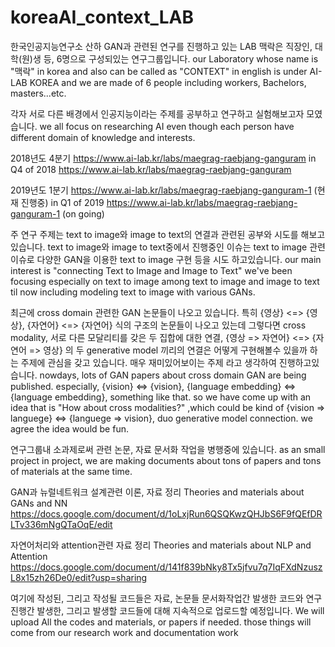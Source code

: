 # koreaAI_context_LAB

한국인공지능연구소 산하 GAN과 관련된 연구를 진행하고 있는
LAB 맥락은 직장인, 대학(원)생 등, 6명으로 구성되있는 연구그룹입니다.
our Laboratory whose name is "맥락" in korea and also can be called as "CONTEXT" in english is under AI-LAB KOREA 
and we are made of 6 people including workers, Bachelors, masters...etc.

각자 서로 다른 배경에서 인공지능이라는 주제를 공부하고 연구하고 실험해보고자 모였습니다.
we all focus on researching AI even though each person have different domain of knowledge and interests.

2018년도 4분기 https://www.ai-lab.kr/labs/maegrag-raebjang-ganguram
in Q4 of 2018 https://www.ai-lab.kr/labs/maegrag-raebjang-ganguram

2019년도 1분기 https://www.ai-lab.kr/labs/maegrag-raebjang-ganguram-1 (현재 진행중)
in Q1 of 2019 https://www.ai-lab.kr/labs/maegrag-raebjang-ganguram-1 (on going)

주 연구 주제는 text to image와 image to text의 연결과 관련된 공부와 시도를 해보고있습니다.
text to image와 image to text중에서 진행중인 이슈는 text to image 관련 이슈로
다양한 GAN을 이용한 text to image 구현 등을 시도 하고있습니다.
our main interest is "connecting Text to Image and Image to Text"
we've been focusing especially on text to image among text to image and image to text til now
including modeling text to image with various GANs.

최근에 cross domain 관련한 GAN 논문들이 나오고 있습니다.
특히 {영상} <=> {영상}, {자연어} <=> {자연어} 식의 구조의 논문들이 나오고 있는데
그렇다면 cross modality, 서로 다른 모달리티를 갖은 두 집합에 대한 연결,
{영상 => 자연어} <=> {자연어 => 영상} 의 두 generative model 끼리의 연결은 어떻게 구현해볼수 있을까 하는 주제에 관심을 갖고 있습니다.
매우 재미있어보이는 주제 라고 생각하여 진행하고있습니다.
nowdays, lots of GAN papers about cross domain GAN are being published.
especially, {vision} <=> {vision}, {language embedding} <=> {language embedding}, something like that.
so we have come up with an idea that is "How about cross modalities?"
,which could be kind of {vision => languege} <=> {languege => vision}, duo generative model connection.
we agree the idea would be fun.

연구그룹내 소과제로써 관련 논문, 자료 문서화 작업을 병행중에 있습니다.
as an small project in project, we are making documents about tons of papers and tons of materials at the same time.

GAN과 뉴럴네트워크 설계관련 이론, 자료 정리
Theories and materials about GANs and NN
https://docs.google.com/document/d/1oLxjRun6QSQKwzQHJbS6F9fQEfDRLTv336mNgQTaOqE/edit

자연어처리와 attention관련 자료 정리
Theories and materials about NLP and Attention
https://docs.google.com/document/d/141f839bNky8Tx5jfvu7q7IqFXdNzuszL8x15zh26De0/edit?usp=sharing

여기에 작성된, 그리고 작성될 코드들은 자료, 논문들 문서화작업간 발생한 코드와
연구진행간 발생한, 그리고 발생할 코드들에 대해 지속적으로 업로드할 예정입니다.
We will upload All the codes and materials, or papers if needed.
those things will come from our research work and documentation work
